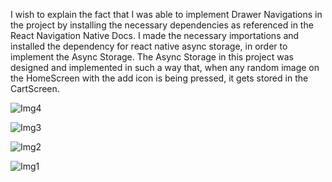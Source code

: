 I wish to explain the fact that I was able to implement Drawer Navigations in the project by installing the necessary dependencies as referenced in the React Navigation Native Docs. 
I made the necessary importations and installed the dependency for react native async storage, in order to implement the Async Storage. 
The Async Storage in this project was designed and implemented in such a way that, when any random image on the HomeScreen with the add icon is being pressed, it gets stored in the CartScreen.


![Img4](https://github.com/FaisalMohammedElorm/rn-assignment6-11016089/assets/148379381/cb64e030-b84d-4b57-b300-1a5d59955b37)

![Img3](https://github.com/FaisalMohammedElorm/rn-assignment6-11016089/assets/148379381/9c6290c5-e9f7-4b59-9a34-0f4385e6d568)

![Img2](https://github.com/FaisalMohammedElorm/rn-assignment6-11016089/assets/148379381/afbaa45c-e192-452c-899b-e141f1d1087e)

![Img1](https://github.com/FaisalMohammedElorm/rn-assignment6-11016089/assets/148379381/237b8b56-8dce-4533-b7d6-5c022228cad9)
